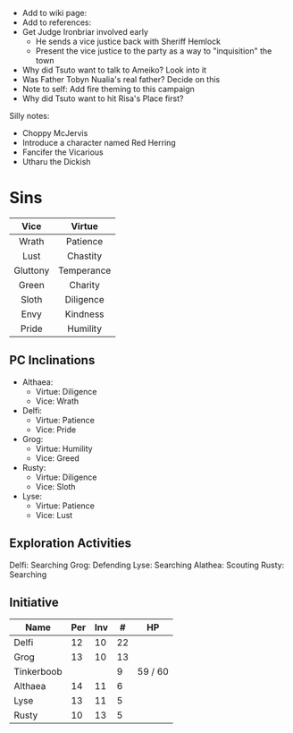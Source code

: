 * Add to wiki page:
* Add to references: 
* Get Judge Ironbriar involved early
  * He sends a vice justice back with Sheriff Hemlock
  * Present the vice justice to the party as a way to "inquisition" the town
* Why did Tsuto want to talk to Ameiko? Look into it
* Was Father Tobyn Nualia's real father? Decide on this
* Note to self: Add fire theming to this campaign
* Why did Tsuto want to hit Risa's Place first?

Silly notes:

* Choppy McJervis
* Introduce a character named Red Herring
* Fancifer the Vicarious
* Utharu the Dickish

# Sins

|   Vice   |   Virtue   |
|:--------:|:----------:|
|  Wrath   |  Patience  |
|   Lust   |  Chastity  |
| Gluttony | Temperance |
|  Green   |  Charity   |
|  Sloth   | Diligence  |
|   Envy   |  Kindness  |
|  Pride   |  Humility  |


## PC Inclinations

* Althaea:
  * Virtue: Diligence
  * Vice: Wrath
* Delfi:
  * Virtue: Patience
  * Vice: Pride
* Grog:
  * Virtue: Humility
  * Vice: Greed
* Rusty:
  * Virtue: Diligence
  * Vice: Sloth
* Lyse:
  * Virtue: Patience
  * Vice: Lust



## Exploration Activities

Delfi: Searching
Grog: Defending
Lyse: Searching
Alathea: Scouting
Rusty: Searching


## Initiative

| Name       | Per | Inv | #   | HP      |
|------------|-----|-----|-----|---------|
| Delfi      | 12  | 10  | 22  |         |
| Grog       | 13  | 10  | 13  |         |
| Tinkerboob |     |     | 9   | 59 / 60 |
| Althaea    | 14  | 11  | 6   |         |
| Lyse       | 13  | 11  | 5   |         |
| Rusty      | 10  | 13  | 5   |         |
